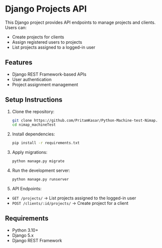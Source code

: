 
# Django Projects API

This Django project provides API endpoints to manage projects and clients. Users can:

- Create projects for clients
- Assign registered users to projects
- List projects assigned to a logged-in user

## Features

- Django REST Framework-based APIs
- User authentication
- Project assignment management

## Setup Instructions

1. Clone the repository:
   ```bash
   git clone https://github.com/PritamKasar/Python-Machine-test-Nimap.git
   cd nimap_machineTest
   ```
2. Install dependencies:
   ```bash
   pip install -r requirements.txt
   ```
3. Apply migrations:
   ```bash
   python manage.py migrate
   ```
4. Run the development server:
   ```bash
   python manage.py runserver
   ```
5. API Endpoints:

- `GET /projects/` → List projects assigned to the logged-in user
- `POST /clients/:id/projects/` → Create project for a client

## Requirements

- Python 3.10+
- Django 5.x
- Django REST Framework
